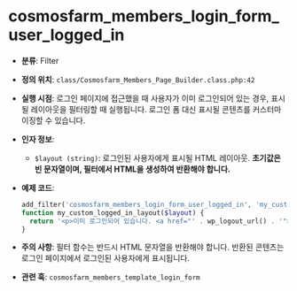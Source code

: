 # cosmosfarm_members_login_form_user_logged_in

- **분류**: Filter
- **정의 위치**: `class/Cosmosfarm_Members_Page_Builder.class.php:42`
- **실행 시점**: 로그인 페이지에 접근했을 때 사용자가 이미 로그인되어 있는 경우, 표시될 레이아웃을 필터링할 때 실행됩니다. 로그인 폼 대신 표시될 콘텐츠를 커스터마이징할 수 있습니다.
- **인자 정보**:
  - `$layout (string)`: 로그인된 사용자에게 표시될 HTML 레이아웃. **초기값은 빈 문자열이며, 필터에서 HTML을 생성하여 반환해야 합니다.**
- **예제 코드**:

  ```php
  add_filter('cosmosfarm_members_login_form_user_logged_in', 'my_custom_logged_in_layout');
  function my_custom_logged_in_layout($layout) {
    return '<p>이미 로그인되어 있습니다. <a href="' . wp_logout_url() . '">로그아웃</a></p>';
  }
  ```

- **주의 사항**: 필터 함수는 반드시 HTML 문자열을 반환해야 합니다. 반환된 콘텐츠는 로그인 페이지에서 로그인된 사용자에게 표시됩니다.
- **관련 훅**: `cosmosfarm_members_template_login_form`
